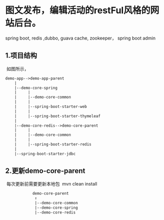# 图文发布，编辑活动的restFul风格的网站后台。
spring boot, redis ,dubbo, guava cache, zookeeper， spring boot admin
## 1.项目结构
  
  如图所示，
``` xml
demo-app-->demo-app-parent
    |
    |--demo-core-spring
    |     |
    |     |--demo-core-common
    |     |
    |     |--spring-boot-starter-web
    |     |
    |     |--spring-boot-starter-thymeleaf
    |
    |--demo-core-redis-->demo-core-parent
    |     |
    |     |--demo-core-common
    |     |
    |     |--spring-boot-starter-redis
    |
    |--spring-boot-starter-jdbc
```
## 2.更新demo-core-parent
  每次更新前需要更新本地包
  mvn clean install
```xml
            demo-core-parent
             ↑
             |--demo-core-common
             |--demo-core-spring
             |--demo-core-redis
```
